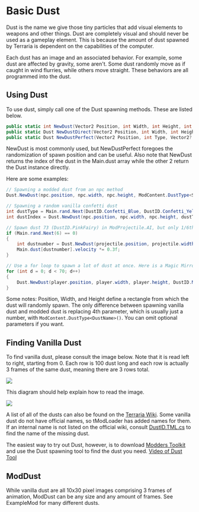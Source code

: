 # Basic Dust

Dust is the name we give those tiny particles that add visual elements to weapons and other things. Dust are completely visual and should never be used as a gameplay element. This is because the amount of dust spawned by Terraria is dependent on the capabilities of the computer. 

Each dust has an image and an associated behavior. For example, some dust are affected by gravity, some aren't. Some dust randomly move as if caught in wind flurries, while others move straight. These behaviors are all programmed into the dust.

## Using Dust

To use dust, simply call one of the Dust spawning methods. These are listed below. 

```c#
public static int NewDust(Vector2 Position, int Width, int Height, int Type, float SpeedX = 0f, float SpeedY = 0f, int Alpha = 0, Color newColor = default(Color), float Scale = 1f);
public static Dust NewDustDirect(Vector2 Position, int Width, int Height, int Type, float SpeedX = 0f, float SpeedY = 0f, int Alpha = 0, Color newColor = default(Color), float Scale = 1f);
public static Dust NewDustPerfect(Vector2 Position, int Type, Vector2? Velocity = null, int Alpha = 0, Color newColor = default(Color), float Scale = 1f);
```
NewDust is most commonly used, but NewDustPerfect foregoes the randomization of spawn position and can be useful. Also note that NewDust returns the index of the dust in the Main.dust array while the other 2 return the Dust instance directly.

Here are some examples:
```c#
// Spawning a modded dust from an npc method
Dust.NewDust(npc.position, npc.width, npc.height, ModContent.DustType<Sparkle>());

// Spawning a random vanilla confetti dust
int dustType = Main.rand.Next(DustID.Confetti_Blue, DustID.Confetti_Yellow + 1);
int dustIndex = Dust.NewDust(npc.position, npc.width, npc.height, dustType);

// Spawn dust 73 (DustID.PinkFairy) in ModProjectile.AI, but only 1/6th of the time (so it is less frequent). Also, scaling down velocity.
if (Main.rand.Next(6) == 0)
{
	int dustnumber = Dust.NewDust(projectile.position, projectile.width, projectile.height, DustID.PinkFairy, 0f, 0f, 200, default(Color), 0.8f);
	Main.dust[dustnumber].velocity *= 0.3f;
}

// Use a for loop to spawn a lot of dust at once. Here is a Magic Mirror style dust spawning. 
for (int d = 0; d < 70; d++)
{
	Dust.NewDust(player.position, player.width, player.height, DustID.MagicMirror, 0f, 0f, 150, default(Color), 1.5f);
}
```

Some notes: Position, Width, and Height define a rectangle from which the dust will randomly spawn. The only difference between spawning vanilla dust and modded dust is replacing 4th parameter, which is usually just a number, with `ModContent.DustType<DustName>()`. You can omit optional parameters if you want.

## Finding Vanilla Dust

To find vanilla dust, please consult the image below. Note that it is read left to right, starting from 0. Each row is 100 dust long and each row is actually 3 frames of the same dust, meaning there are 3 rows total.

![](https://i.imgur.com/s4usYv4.png)

This diagram should help explain how to read the image.

![](https://i.imgur.com/n4iScrV.png)

A list of all of the dusts can also be found on the [Terraria Wiki](https://terraria.wiki.gg/wiki/Dust_IDs). Some vanilla dust do not have official names, so tModLoader has added names for them. If an internal name is not listed on the official wiki, consult [DustID.TML.cs](https://github.com/tModLoader/tModLoader/blob/1.4.4/patches/tModLoader/Terraria/ID/DustID.TML.cs) to find the name of the missing dust.

The easiest way to try out Dust, however, is to download [Modders Toolkit](https://forums.terraria.org/index.php?threads/modders-toolkit-a-mod-for-modders-doing-modding.55738/) and use the Dust spawning tool to find the dust you need. [Video of Dust Tool](https://gfycat.com/VengefulDearBluetonguelizard)

## ModDust

While vanilla dust are all 10x30 pixel images comprising 3 frames of animation, ModDust can be any size and any amount of frames. See ExampleMod for many different dusts.